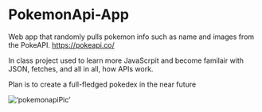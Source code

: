 # PokemonApi-App
Web app that randomly pulls pokemon info such as name and images from the PokeAPI. https://pokeapi.co/


In class project used to learn more JavaScrpit and become familair with JSON, fetches, and all in all, how APIs work.

Plan is to create a full-fledged pokedex in the near future 





<p align=‘center’>
   <img src=‘/readme_images/pokemonapi.png’ alt=‘pokemonapiPic’></img>
</p>
